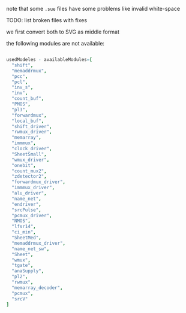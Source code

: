 note that some `.sue` files have some problems like invalid white-space

TODO: list broken files with fixes


we first convert both to SVG as middle format

the following modules are not available:
```nim

usedModeles - availableModules=[
  "shift",
  "memaddrmux",
  "pcc",
  "pcl",
  "inv_s",
  "inv",
  "count_buf",
  "PMOS",
  "pl3",
  "forwardmux",
  "local_buf",
  "shift_driver",
  "rwmux_driver",
  "memarray",
  "immmux",
  "clock_driver",
  "SheetSmall",
  "wmux_driver",
  "onebit",
  "count_mux2",
  "zdetector2",
  "forwardmux_driver",
  "immmux_driver",
  "alu_driver",
  "name_net",
  "endriver",
  "srcPulse",
  "pcmux_driver",
  "NMOS",
  "lfsr14",
  "ci_min",
  "SheetMed",
  "memaddrmux_driver",
  "name_net_sw",
  "Sheet",
  "wmux",
  "tgate",
  "anaSupply",
  "pl2",
  "rwmux",
  "memarray_decoder",
  "pcmux",
  "srcV"
]

```